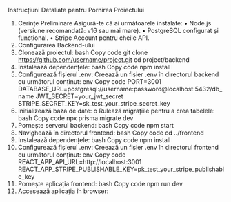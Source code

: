 Instrucțiuni Detaliate pentru Pornirea Proiectului

1. Cerințe Preliminare
Asigură-te că ai următoarele instalate:
•	Node.js (versiune recomandată: v16 sau mai mare).
•	PostgreSQL configurat și funcțional.
•	Stripe Account pentru cheile API.
2. Configurarea Backend-ului
1.	Clonează proiectul:
bash
Copy code
git clone https://github.com/username/project.git
cd project/backend
2.	Instalează dependențele:
bash
Copy code
npm install
3.	Configurează fișierul .env:
Creează un fișier .env în directorul backend cu următorul conținut:
env
Copy code
PORT=3001
DATABASE_URL=postgresql://username:password@localhost:5432/db_name
JWT_SECRET=your_jwt_secret
STRIPE_SECRET_KEY=sk_test_your_stripe_secret_key
4.	Initializează baza de date:
o	Rulează migrațiile pentru a crea tabelele:
bash
Copy code
npx prisma migrate dev
5.	Pornește serverul backend:
bash
Copy code
npm start
1.	Navighează în directorul frontend:
bash
Copy code
cd ../frontend
2.	Instalează dependențele:
bash
Copy code
npm install
3.	Configurează fișierul .env:
Creează un fișier .env în directorul frontend cu următorul conținut:
env
Copy code
REACT_APP_API_URL=http://localhost:3001
REACT_APP_STRIPE_PUBLISHABLE_KEY=pk_test_your_stripe_publishable_key
4.	Pornește aplicația frontend:
bash
Copy code
npm run dev
5.	Accesează aplicația în browser:
